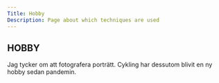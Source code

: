 ```yaml
---
Title: Hobby
Description: Page about which techniques are used 
---
```


HOBBY
-----------------------
<!-- ================== -->

Jag tycker om att fotografera porträtt. Cykling har dessutom blivit en ny hobby sedan pandemin.
